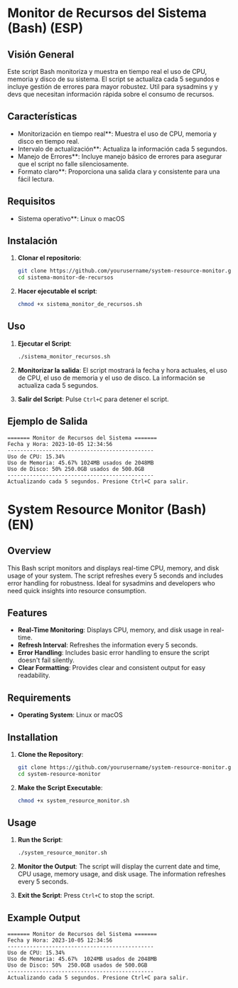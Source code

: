 # Monitor de Recursos del Sistema (Bash) (ESP)

## Visión General

Este script Bash monitoriza y muestra en tiempo real el uso de CPU, memoria y disco de su sistema. El script se actualiza cada 5 segundos e incluye gestión de errores para mayor robustez. Util para sysadmins y y devs que necesitan información rápida sobre el consumo de recursos.

## Características

- Monitorización en tiempo real**: Muestra el uso de CPU, memoria y disco en tiempo real.
- Intervalo de actualización**: Actualiza la información cada 5 segundos.
- Manejo de Errores**: Incluye manejo básico de errores para asegurar que el script no falle silenciosamente.
- Formato claro**: Proporciona una salida clara y consistente para una fácil lectura.

## Requisitos

- Sistema operativo**: Linux o macOS

## Instalación

1. **Clonar el repositorio**:
   ```bash
   git clone https://github.com/yourusername/system-resource-monitor.git
   cd sistema-monitor-de-recursos
   ```

2. **Hacer ejecutable el script**:
   ```bash
   chmod +x sistema_monitor_de_recursos.sh
   ```

## Uso

1. **Ejecutar el Script**:
   ```bash
   ./sistema_monitor_recursos.sh
   ```

2. **Monitorizar la salida**:
   El script mostrará la fecha y hora actuales, el uso de CPU, el uso de memoria y el uso de disco. La información se actualiza cada 5 segundos.

3. **Salir del Script**:
   Pulse `Ctrl+C` para detener el script.

## Ejemplo de Salida

```
======= Monitor de Recursos del Sistema =======
Fecha y Hora: 2023-10-05 12:34:56
----------------------------------------------
Uso de CPU: 15.34%
Uso de Memoria: 45.67% 1024MB usados de 2048MB
Uso de Disco: 50% 250.0GB usados de 500.0GB
----------------------------------------------
Actualizando cada 5 segundos. Presione Ctrl+C para salir.
```

# System Resource Monitor (Bash) (EN)

## Overview

This Bash script monitors and displays real-time CPU, memory, and disk usage of your system. The script refreshes every 5 seconds and includes error handling for robustness. Ideal for sysadmins and developers who need quick insights into resource consumption.

## Features

- **Real-Time Monitoring**: Displays CPU, memory, and disk usage in real-time.
- **Refresh Interval**: Refreshes the information every 5 seconds.
- **Error Handling**: Includes basic error handling to ensure the script doesn't fail silently.
- **Clear Formatting**: Provides clear and consistent output for easy readability.

## Requirements

- **Operating System**: Linux or macOS

## Installation

1. **Clone the Repository**:
   ```bash
   git clone https://github.com/yourusername/system-resource-monitor.git
   cd system-resource-monitor
   ```

2. **Make the Script Executable**:
   ```bash
   chmod +x system_resource_monitor.sh
   ```

## Usage

1. **Run the Script**:
   ```bash
   ./system_resource_monitor.sh
   ```

2. **Monitor the Output**:
   The script will display the current date and time, CPU usage, memory usage, and disk usage. The information refreshes every 5 seconds.

3. **Exit the Script**:
   Press `Ctrl+C` to stop the script.

## Example Output

```
======= Monitor de Recursos del Sistema =======
Fecha y Hora: 2023-10-05 12:34:56
----------------------------------------------
Uso de CPU: 15.34%
Uso de Memoria: 45.67%  1024MB usados de 2048MB
Uso de Disco: 50%  250.0GB usados de 500.0GB
----------------------------------------------
Actualizando cada 5 segundos. Presione Ctrl+C para salir.
```
